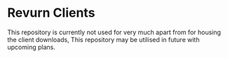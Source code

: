# Revurn Clients
This repository is currently not used for very much apart from for housing the client downloads, This repository may be utilised in future with upcoming plans.
